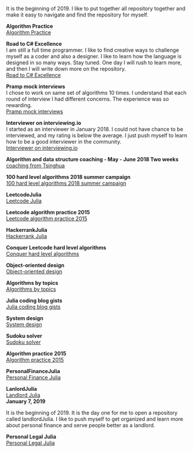 
It is the beginning of 2019. I like to put together all repository together and make it easy to navigate and find the repository for myself. <br>

**Algorithm Practice**<br>
[Algorithm Practice](https://github.com/jianminchen/AlgorithmsPractice)<br>

**Road to C# Excellence**<br>
I am still a full time programmer. I like to find creative ways to challenge myself as a coder and also a designer. I like to learn how the language is designed in so many ways. Stay tuned. One day I will rush to learn more, and then I will write down more on the repository. <br>
[Road to C# Excellence](https://github.com/jianminchen/RoadToCSharpExcellence)<br>

**Pramp mock interviews**<br>
I chose to work on same set of algorithms 10 times. I understand that each round of interview I had different concerns. The experience was so rewarding. <br>
[Pramp mock interviews](https://github.com/jianminchen/Mock-interviews)<br>

**Interviewer on interviewing.io**<br>
I started as an interviewer in January 2018. I could not have chance to be interviewed, and my rating is below the average. I just push myself to learn how to be a good interviewer in the community.<br>
[Interviewer on interviewing.io](https://github.com/jianminchen/interviewer-Julia)<br>

**Algorithm and data structure coaching - May - June 2018 Two weeks**<br>
[coaching from Tsinghua](https://github.com/jianminchen/CoachingFromTsinghua)<br>

**100 hard level algorithms 2018 summer campaign**<br>
[100 hard level algorithms 2018 summer campaign](https://github.com/jianminchen/100-hard-level-algorithms-2018-summer-campaign)<br>

**LeetcodeJulia**<br>
[Leetcode Julia](https://github.com/jianminchen/Leetcode_Julia)<br>

**Leetcode algorithm practice 2015**<br>
[Leetcode algorithm practice 2015](https://github.com/jianminchen/Leetcode_C-)<br>

**HackerrankJulia**<br>
[Hackerrank Julia](https://github.com/jianminchen/Hackerrank-Julia)<br>

**Conquer Leetcode hard level algorithms**<br>
[Conquer hard level algorithms](https://github.com/jianminchen/Conquer-Leetcode-hard-level-algorithms)<br>

**Object-oriented design**<br>
[Object-oriented design](https://github.com/jianminchen/Object-oriented-Design)<br>

**Algorithms by topics**<br>
[Algorithms by topics](https://github.com/jianminchen/AlgorithmsByTopics)<br>

**Julia coding blog gists**<br>
[Julia coding blog gists](https://github.com/jianminchen/juliaCodingBlogGists)<br>

**System design**<br>
[System design](https://github.com/jianminchen/System-design)<br>

**Sudoku solver**<br>
[Sudoku solver](https://github.com/jianminchen/sudokuSolver)<br>

**Algorithm practice 2015**<br>
[Algorithm practice 2015](https://github.com/jianminchen/Algorithms_Julia_practice_starting2015)<br>

**PersonalFinanceJulia**<br>
[Personal Finance Julia](https://github.com/jianminchen/PersonalFinanceJulia)<br>

**LanlordJulia**<br>
[Landlord Julia](https://github.com/jianminchen/LandlordJulia)<br>
**January 7, 2019**<br>

It is the beginning of 2019. It is the day one for me to open a repository called landlordJulia. I like to push myself to get organized and learn more about personal finance and serve people better as a landlord. 

**Personal Legal Julia**<br>
[Personal Legal Julia](https://github.com/jianminchen/PersonalLegalJulia)<br>

